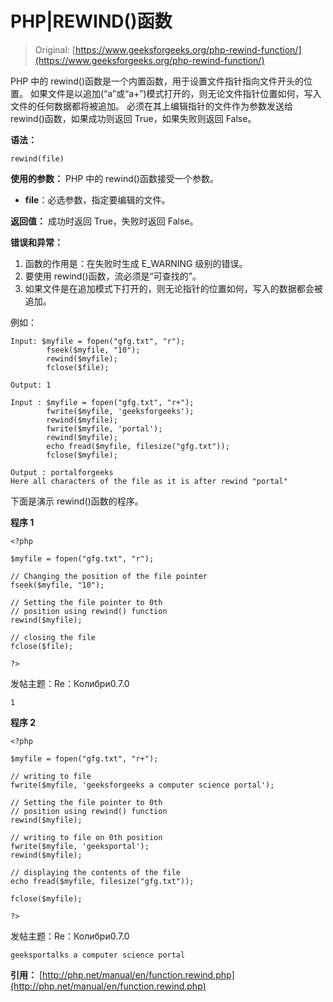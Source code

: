 # PHP|REWIND()函数

> Original: [https://www.geeksforgeeks.org/php-rewind-function/](https://www.geeksforgeeks.org/php-rewind-function/)

PHP 中的 rewind()函数是一个内置函数，用于设置文件指针指向文件开头的位置。
如果文件是以追加(“a”或“a+”)模式打开的，则无论文件指针位置如何，写入文件的任何数据都将被追加。
必须在其上编辑指针的文件作为参数发送给 rewind()函数，如果成功则返回 True，如果失败则返回 False。

**语法：**

```
rewind(file)
```

**使用的参数：**
PHP 中的 rewind()函数接受一个参数。

*   **file**：必选参数，指定要编辑的文件。

**返回值：**
成功时返回 True，失败时返回 False。

**错误和异常：**

1.  函数的作用是：在失败时生成 E_WARNING 级别的错误。
2.  要使用 rewind()函数，流必须是“可查找的”。
3.  如果文件是在追加模式下打开的，则无论指针的位置如何，写入的数据都会被追加。

例如：

```
Input: $myfile = fopen("gfg.txt", "r");
        fseek($myfile, "10");
        rewind($myfile);
        fclose($file);

Output: 1

Input : $myfile = fopen("gfg.txt", "r+");
        fwrite($myfile, 'geeksforgeeks');
        rewind($myfile);
        fwrite($myfile, 'portal');
        rewind($myfile);
        echo fread($myfile, filesize("gfg.txt"));
        fclose($myfile);

Output : portalforgeeks
Here all characters of the file as it is after rewind "portal"

```

下面是演示 rewind()函数的程序。

**程序 1**

```
<?php

$myfile = fopen("gfg.txt", "r");

// Changing the position of the file pointer
fseek($myfile, "10");

// Setting the file pointer to 0th 
// position using rewind() function
rewind($myfile);

// closing the file
fclose($file);

?>
```

发帖主题：Re：Колибри0.7.0

```
1
```

**程序 2**

```
<?php

$myfile = fopen("gfg.txt", "r+");

// writing to file
fwrite($myfile, 'geeksforgeeks a computer science portal');

// Setting the file pointer to 0th
// position using rewind() function
rewind($myfile);

// writing to file on 0th position
fwrite($myfile, 'geeksportal');
rewind($myfile);

// displaying the contents of the file
echo fread($myfile, filesize("gfg.txt"));

fclose($myfile);

?>
```

发帖主题：Re：Колибри0.7.0

```
geeksportalks a computer science portal
```

**引用：**
[http://php.net/manual/en/function.rewind.php](http://php.net/manual/en/function.rewind.php)